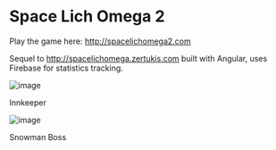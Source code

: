 # Space Lich Omega 2

Play the game here: http://spacelichomega2.com

Sequel to http://spacelichomega.zertukis.com built with Angular, uses Firebase for statistics tracking.

![image](https://pbs.twimg.com/media/CYlZ8wZU0AEFsX9.png:large)

Innkeeper

![image](https://pbs.twimg.com/media/CYo2iQTWEAESwST.png:large)

Snowman Boss
